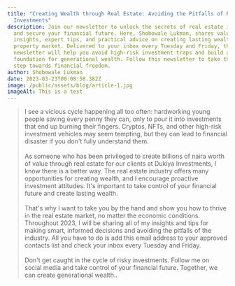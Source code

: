 ```yaml
---
title: "Creating Wealth through Real Estate: Avoiding the Pitfalls of Risky
  Investments"
description: Join our newsletter to unlock the secrets of real estate investing
  and secure your financial future. Here, Shobowale Lukman, shares valuable
  insights, expert tips, and practical advice on creating lasting wealth in the
  property market. Delivered to your inbox every Tuesday and Friday, this
  newsletter will help you avoid high-risk investment traps and build a solid
  foundation for generational wealth. Follow this newsletter to take the first
  step towards financial freedom.
author: Shobowale Lukman
date: 2023-03-23T00:08:58.382Z
image: /public/assets/blog/article-1.jpg
imageAlt: This is a test
---
```

> I see a vicious cycle happening all too often: hardworking young people saving every penny they can, only to pour it into investments that end up burning their fingers. Cryptos, NFTs, and other high-risk investment vehicles may seem tempting, but they can lead to financial disaster if you don't fully understand them.\
> \
> As someone who has been privileged to create billions of naira worth of value through real estate for our clients at Dukiya Investments, I know there is a better way. The real estate industry offers many opportunities for creating wealth, and I encourage proactive investment attitudes. It's important to take control of your financial future and create lasting wealth.\
> \
> That's why I want to take you by the hand and show you how to thrive in the real estate market, no matter the economic conditions. Throughout 2023, I will be sharing all of my insights and tips for making smart, informed decisions and avoiding the pitfalls of the industry. All you have to do is add this email address to your approved contacts list and check your inbox every Tuesday and Friday.\
> \
> Don't get caught in the cycle of risky investments. Follow me on social media and take control of your financial future. Together, we can create generational wealth..
